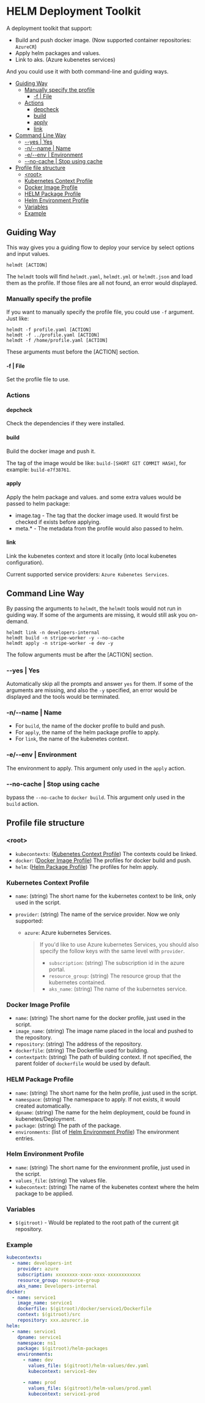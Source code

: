 # HELM Deployment Toolkit

A deployment toolkit that support:

- Build and push docker image. (Now supported container repositories: `AzureCR`)
- Apply helm packages and values.
- Link to aks. (Azure kubenetes services)

And you could use it with both command-line and guiding ways.

* [Guiding Way](#guiding-way)
  * [Manually specify the profile](#manually-specify-the-profile)
    * [-f | File](#-f--file)
  * [Actions](#actions)
    * [depcheck](#depcheck)
    * [build](#build)
    * [apply](#apply)
    * [link](#link)
* [Command Line Way](#command-line-way)
  * [--yes | Yes](#--yes--yes)
  * [-n/--name | Name](#-n--name--name)
  * [-e/--env | Environment](#-e--env--environment)
  * [--no-cache | Stop using cache](#--no-cache--stop-using-cache)
* [Profile file structure](#profile-file-structure)
  * [\<root\>](#root)
  * [Kubernetes Context Profile](#kubernetes-context-profile)
  * [Docker Image Profile](#docker-image-profile)
  * [HELM Package Profile](#helm-package-profile)
  * [Helm Environment Profile](#helm-environment-profile)
  * [Variables](#variables)
  * [Example](#example)

## Guiding Way

This way gives you a guiding flow to deploy your service by select options and input values.

```shell
helmdt [ACTION]
```

The `helmdt` tools will find `helmdt.yaml`, `helmdt.yml` or `helmdt.json` and load them as the profile.
If those files are all not found, an error would displayed.

### Manually specify the profile

If you want to manually specify the profile file, you could use `-f` argument. Just like:

```shell
helmdt -f profile.yaml [ACTION]
helmdt -f ../profile.yaml [ACTION]
helmdt -f /home/profile.yaml [ACTION]
```

These arguments must before the [ACTION] section.

#### -f | File

Set the profile file to use.


### Actions

#### depcheck

Check the dependencies if they were installed.

#### build

Build the docker image and push it.

The tag of the image would be like: `build-[SHORT GIT COMMIT HASH]`, for example: `build-e7f38761`.

#### apply

Apply the helm package and values. and some extra values would be passed to helm package:

- image.tag - The tag that the docker image used. It would first be checked if exists before applying.
- meta.\* - The metadata from the profile would also passed to helm.

#### link

Link the kubenetes context and store it locally (into local kubenetes configuration).

Current supported service providers: `Azure Kubenetes Services`.

## Command Line Way

By passing the arguments to `helmdt`, the `helmdt` tools would not run in guiding way. If some of the arguments are missing, it would still ask you on-demand.

```shell
helmdt link -n developers-internal
helmdt build -n stripe-worker -y --no-cache
helmdt apply -n stripe-worker -e dev -y
```

The follow arguments must be after the [ACTION] section.

### --yes | Yes

Automatically skip all the prompts and answer `yes` for them. If some of the arguments are missing, and also the `-y` specified, an error would be displayed and the tools would be terminated.

### -n/--name | Name

- For `build`, the name of the docker profile to build and push.
- For `apply`, the name of the helm package profile to apply.
- For `link`, the name of the kubenetes context.

### -e/--env | Environment

The environment to apply. This argument only used in the `apply` action.

### --no-cache | Stop using cache

bypass the `--no-cache` to `docker build`. This argument only used in the `build` action.

## Profile file structure

### \<root\>

- `kubecontexts`: ([Kubenetes Context Profile](#kubenetes-context-profile)) The contexts could be linked.
- `docker`: ([Docker Image Profile](#docker-image-profile)) The profiles for docker build and push.
- `helm`: ([Helm Package Profile](#helm-package-profile)) The profiles for helm apply.

### Kubernetes Context Profile

- `name`: (string) The short name for the kubernetes context to be link, only used in the script.
- `provider`: (string) The name of the service provider. Now we only supported:

  + `azure`: Azure kubernetes Services.

    > If you'd like to use Azure kubernetes Services, you should also specify the follow keys with the same level with `provider`.
    >
    > - `subscription`: (string) The subscription id in the azure portal.
    > - `resource_group`: (string) The resource group that the kubernetes contained.
    > - `aks_name`: (string) The name of the kubernetes service.

### Docker Image Profile

- `name`: (string) The short name for the docker profile, just used in the script.
- `image_name`: (string) The image name placed in the local and pushed to the repository.
- `repository`: (string) The address of the repository.
- `dockerfile`: (string) The Dockerfile used for building.
- `contextpath`: (string) The path of building context. If not specified, the parent folder of `dockerfile` would be used by default.

### HELM Package Profile

- `name`: (string) The short name for the helm profile, just used in the script.
- `namespace`: (string) The namespace to apply. If not exists, it would created automatically.
- `dpname`: (string) The name for the helm deployment, could be found in kubenetes/Deployment.
- `package`: (string) The path of the package.
- `environments`: (list of [Helm Environment Profile](#helm-environment-profile)) The environment entries.

### Helm Environment Profile

- `name`: (string) The short name for the environment profile, just used in the script.
- `values_file`: (string) The values file.
- `kubecontext`: (string) The name of the kubenetes context where the helm package to be applied.

### Variables

- `$(gitroot)` - Would be replated to the root path of the current git repository.

### Example

```yaml
kubecontexts:
  - name: developers-int
    provider: azure
    subscription: xxxxxxxx-xxxx-xxxx-xxxxxxxxxxxx
    resource_group: resource-group
    aks_name: Developers-internal
docker:
  - name: service1
    image_name: service1
    dockerfile: $(gitroot)/docker/service1/Dockerfile
    context: $(gitroot)/src
    repository: xxx.azurecr.io
helm:
  - name: service1
    dpname: service1
    namespace: ns1
    package: $(gitroot)/helm-packages
    environments:
      - name: dev
        values_file: $(gitroot)/helm-values/dev.yaml
        kubecontext: service1-dev

      - name: prod
        values_file: $(gitroot)/helm-values/prod.yaml
        kubecontext: service1-prod
```
